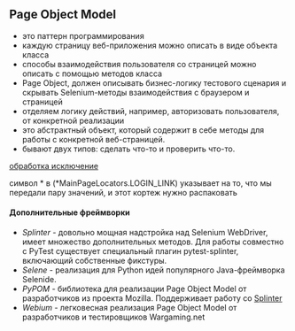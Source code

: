 ## Page Object Model
- это паттерн программирования
- каждую страницу веб-приложения можно описать в виде объекта класса
- cпособы взаимодействия пользователя со страницей можно описать с помощью методов класса
- Page Object, должен описывать бизнес-логику тестового сценария и скрывать Selenium-методы взаимодействия с браузером и страницей
- отделяем логику действий, например, авторизовать пользователя, от конкретной реализации 
- это абстрактный объект, который содержит в себе методы для работы с конкретной веб-страницей. 
- бывают двух типов: сделать что-то и проверить что-то.

[обработка исключение](https://pythonworld.ru/tipy-dannyx-v-python/isklyucheniya-v-python-konstrukciya-try-except-dlya-obrabotki-isklyuchenij.html)

символ * в (*MainPageLocators.LOGIN_LINK) указывает на то, что мы передали пару значений, и этот кортеж нужно распаковать




#### Дополнительные фреймворки
- *Splinter* - довольно мощная надстройка над Selenium WebDriver, имеет множество дополнительных методов. Для работы совместно с PyTest существует специальный плагин pytest-splinter, включающий собственные фикстуры.
- *Selene* - реализация для Python идей популярного Java-фреймворка Selenide.
- *PyPOM* - библиотека для реализации Page Object Model от разработчиков из проекта Mozilla. Поддерживает работу со [Splinter](https://github.com/mozilla/PyPOM)
- *Webium* - легковесная реализация Page Object Model от разработчиков и тестировщиков Wargaming.net